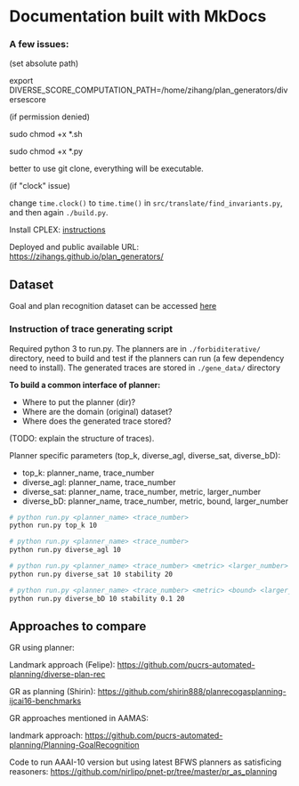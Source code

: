 # Documentation built with MkDocs

### A few issues:

(set absolute path)

export DIVERSE_SCORE_COMPUTATION_PATH=/home/zihang/plan_generators/diversescore 

(if permission denied)

sudo chmod +x *.sh

sudo chmod +x *.py

better to use git clone, everything will be executable.

(if "clock" issue)

change ``time.clock()`` to ``time.time()`` in ``src/translate/find_invariants.py``, and then again ``./build.py``.

Install CPLEX: [instructions](http://www.fast-downward.org/LPBuildInstructions)

Deployed and public available URL: https://zihangs.github.io/plan_generators/

## Dataset

Goal and plan recognition dataset can be accessed [here](https://github.com/pucrs-automated-planning/goal-plan-recognition-dataset/)

### Instruction of trace generating script

Required python 3 to run.py. The planners are in `./forbiditerative/` directory, need to build and test if the planners can run (a few dependency need to install). The generated traces are stored in `./gene_data/` directory 

**To build a common interface of planner:**

- Where to put the planner (dir)?
- Where are the domain (original) dataset?
- Where does the generated trace stored? 

(TODO: explain the structure of traces).

Planner specific parameters (top_k, diverse_agl, diverse_sat, diverse_bD):

- top_k: planner_name, trace_number
- diverse_agl: planner_name, trace_number
- diverse_sat: planner_name, trace_number, metric, larger_number
- diverse_bD: planner_name, trace_number, metric, bound, larger_number

```sh
# python run.py <planner_name> <trace_number>
python run.py top_k 10

# python run.py <planner_name> <trace_number>
python run.py diverse_agl 10

# python run.py <planner_name> <trace_number> <metric> <larger_number>
python run.py diverse_sat 10 stability 20

# python run.py <planner_name> <trace_number> <metric> <bound> <larger_number>
python run.py diverse_bD 10 stability 0.1 20
```



## Approaches to compare

GR using planner:

Landmark approach (Felipe): https://github.com/pucrs-automated-planning/diverse-plan-rec

GR as planning (Shirin): https://github.com/shirin888/planrecogasplanning-ijcai16-benchmarks

GR approaches mentioned in AAMAS:

landmark approach: https://github.com/pucrs-automated-planning/Planning-GoalRecognition

Code to run AAAI-10 version but using latest BFWS planners as satisficing reasoners: https://github.com/nirlipo/pnet-pr/tree/master/pr_as_planning


